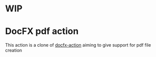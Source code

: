 # WIP

# DocFX pdf action

This action is a clone of [docfx-action](https://github.com/nikeee/docfx-action/blob/master/action.yml) aiming to give support for pdf file creation  

